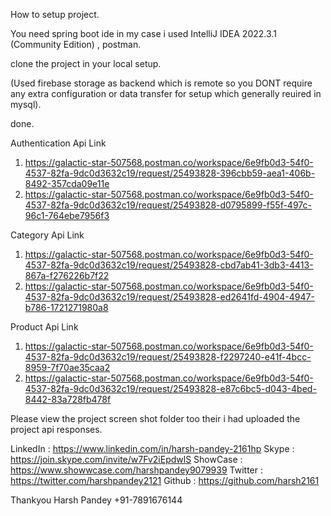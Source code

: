 How to setup project.

You need spring boot ide in my case i used IntelliJ IDEA 2022.3.1 (Community Edition) , postman.

clone the project in your local setup.

(Used firebase storage as backend which is remote so you DONT require any extra configuration or data transfer for setup which generally reuired in mysql).

done.

Authentication Api Link
1. https://galactic-star-507568.postman.co/workspace/6e9fb0d3-54f0-4537-82fa-9dc0d3632c19/request/25493828-396cbb59-aea1-406b-8492-357cda09e11e
2. https://galactic-star-507568.postman.co/workspace/6e9fb0d3-54f0-4537-82fa-9dc0d3632c19/request/25493828-d0795899-f55f-497c-96c1-764ebe7956f3

Category Api Link
1. https://galactic-star-507568.postman.co/workspace/6e9fb0d3-54f0-4537-82fa-9dc0d3632c19/request/25493828-cbd7ab41-3db3-4413-867a-f276226b7f22
2. https://galactic-star-507568.postman.co/workspace/6e9fb0d3-54f0-4537-82fa-9dc0d3632c19/request/25493828-ed2641fd-4904-4947-b786-1721271980a8

Product Api Link
1. https://galactic-star-507568.postman.co/workspace/6e9fb0d3-54f0-4537-82fa-9dc0d3632c19/request/25493828-f2297240-e41f-4bcc-8959-7f70ae35caa2
2. https://galactic-star-507568.postman.co/workspace/6e9fb0d3-54f0-4537-82fa-9dc0d3632c19/request/25493828-e87c6bc5-d043-4bed-8442-83a728fb478f

Please view the project screen shot folder too their i had uploaded the project api responses.

LinkedIn : https://www.linkedin.com/in/harsh-pandey-2161hp
Skype : https://join.skype.com/invite/w7Fv2iEpdwlS
ShowCase : https://www.showwcase.com/harshpandey9079939
Twitter : https://twitter.com/harshpandey2121
Github : https://github.com/harsh2161

Thankyou
Harsh Pandey
+91-7891676144
